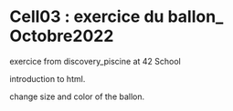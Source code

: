 # Cell03 : exercice du ballon_ Octobre2022

exercice from discovery_piscine at 42 School

introduction to html.

change size and color of the ballon.

